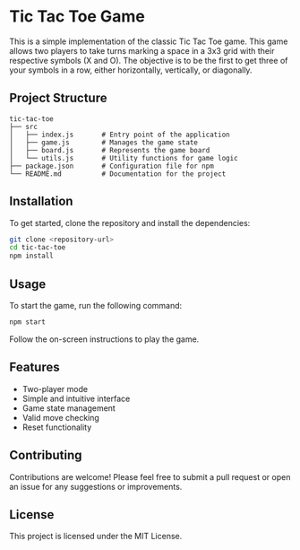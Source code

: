 # Tic Tac Toe Game

This is a simple implementation of the classic Tic Tac Toe game. This game allows two players to take turns marking a space in a 3x3 grid with their respective symbols (X and O). The objective is to be the first to get three of your symbols in a row, either horizontally, vertically, or diagonally.

## Project Structure

```
tic-tac-toe
├── src
│   ├── index.js       # Entry point of the application
│   ├── game.js        # Manages the game state
│   ├── board.js       # Represents the game board
│   └── utils.js       # Utility functions for game logic
├── package.json       # Configuration file for npm
└── README.md          # Documentation for the project
```

## Installation

To get started, clone the repository and install the dependencies:

```bash
git clone <repository-url>
cd tic-tac-toe
npm install
```

## Usage

To start the game, run the following command:

```bash
npm start
```

Follow the on-screen instructions to play the game.

## Features

- Two-player mode
- Simple and intuitive interface
- Game state management
- Valid move checking
- Reset functionality

## Contributing

Contributions are welcome! Please feel free to submit a pull request or open an issue for any suggestions or improvements.

## License

This project is licensed under the MIT License.
